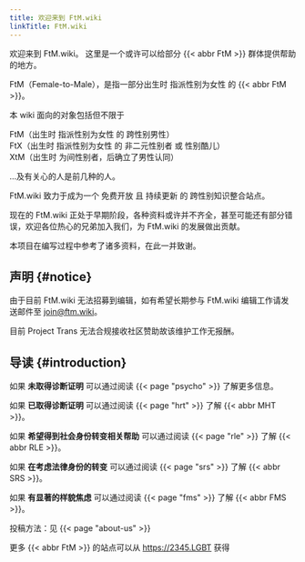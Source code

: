 ```yaml
---
title: 欢迎来到 FtM.wiki
linkTitle: FtM.wiki
---
```


欢迎来到 FtM.wiki。
这里是一个或许可以给部分 {{< abbr FtM >}} 群体提供帮助的地方。

FtM（Female-to-Male），是指一部分出生时 指派性别为女性 的 {{< abbr FtM >}}。

本 wiki 面向的对象包括但不限于

FtM（出生时 指派性别为女性 的 跨性别男性）\
FtX（出生时 指派性别为女性 的 非二元性别者 或 性别酷儿）\
XtM（出生时 为间性别者，后确立了男性认同）

…及有关心的人是前几种的人。

FtM.wiki 致力于成为一个 免费开放 且 持续更新 的 跨性别知识整合站点。

现在的 FtM.wiki 正处于早期阶段，各种资料或许并不齐全，甚至可能还有部分错误，欢迎各位热心的兄弟加入我们，为 FtM.wiki 的发展做出贡献。

本项目在编写过程中参考了诸多资料，在此一并致谢。

## 声明 {#notice}

由于目前 FtM.wiki 无法招募到编辑，如有希望长期参与 FtM.wiki 编辑工作请发送邮件至 <join@ftm.wiki>。

目前 Project Trans 无法合规接收社区赞助故该维护工作无报酬。

## 导读 {#introduction}

如果 **未取得诊断证明** 可以通过阅读 {{< page "psycho" >}} 了解更多信息。

如果 **已取得诊断证明** 可以通过阅读 {{< page "hrt" >}} 了解 {{< abbr MHT >}}。

如果 **希望得到社会身份转变相关帮助** 可以通过阅读 {{< page "rle" >}} 了解 {{< abbr RLE >}}。

如果 **在考虑法律身份的转变** 可以通过阅读 {{< page "srs" >}} 了解 {{< abbr SRS >}}。

如果 **有显著的样貌焦虑** 可以通过阅读 {{< page "fms" >}} 了解 {{< abbr FMS >}}。

投稿方法：见 {{< page "about-us" >}}

更多 {{< abbr FtM >}} 的站点可以从 <https://2345.LGBT> 获得
